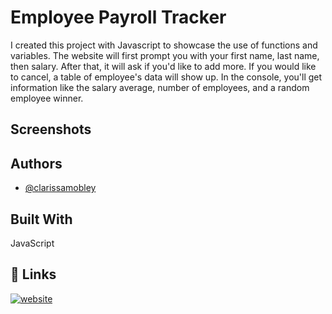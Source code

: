 
# Employee Payroll Tracker

I created this project with Javascript to showcase the use of functions and variables. The website will first prompt you with your first name, last name, then salary. After that, it will ask if you'd like to add more. If you would like to cancel, a table of employee's data will show up. In the console, you'll get information like the salary average, number of employees, and a random employee winner.


## Screenshots



## Authors

- [@clarissamobley](https://github.com/ClarissaMobley?tab=repositories)



## Built With

JavaScript
## 🔗 Links
[![website](https://img.shields.io/badge/webbsite-000?style=for-the-badge&logo=ko-fi&logoColor=white)](https://katherineoelsner.com/)


